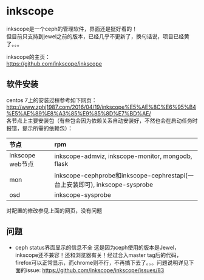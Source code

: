 # inkscope
inkscope是一个ceph的管理软件，界面还是挺好看的！  
但目前只支持到jewel之前的版本，已经几乎不更新了，换句话说，项目已经黄了。。。  

inkscope的主页：  
https://github.com/inkscope/inkscope
## 软件安装
centos 7上的安装过程参考如下网页：  
http://www.zphj1987.com/2016/04/19/inkscope%E5%AE%8C%E6%95%B4%E5%AE%89%E8%A3%85%E9%85%8D%E7%BD%AE/  
各节点上主要安装包（有些包会因为依赖关系自动安装好，不然也会在启动任务时报错，提示所需的依赖包）：  

|节点|rpm|
|:---|:---|
|inkscope web节点|inkscope-admviz, inkscope-monitor, mongodb, flask|
|mon|inkscope-cephprobe和inkscope-cephrestapi(一台上安装即可), inkscope-sysprobe|
|osd|inkscope-sysprobe|

对配置的修改参见上面的网页，没有问题

## 问题
- ceph status界面显示的信息不全
这是因为ceph使用的版本是Jewel，inkscope还不兼容！还和浏览器有关！经过合入master tag后的代码，firefox可以正常显示，而chrome则不行，不再搞下去了。。。问题说明详见下面的issue: 
https://github.com/inkscope/inkscope/issues/83

